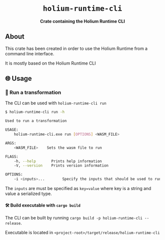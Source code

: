 <div align="center">

  <h1><code>holium-runtime-cli</code></h1>

<strong>Crate containing the Holium Runtime CLI</strong>
</div>

## About

This crate has been created in order to use the Holium Runtime from a command line interface.

It is mostly based on the Holium Runtime CLI 

## 🌐 Usage

### 🏃 Run a transformation

The CLI can be used with `holium-runtime-cli run`

```bash
$ holium-runtime-cli run -h

Used to run a transformation

USAGE:
    holium-runtime-cli.exe run [OPTIONS] <WASM_FILE>

ARGS:
    <WASM_FILE>    Sets the wasm file to run

FLAGS:
    -h, --help       Prints help information
    -V, --version    Prints version information

OPTIONS:
    -i <inputs>...        Specify the inputs that should be used to run the transformation
```
The `inputs` are must be specified as `key=value` where key is a string and value a 
serialized type.



#### 🛠️ Build executable with `cargo build`

The CLI can be built by running `cargo build -p holium-runtime-cli --release`.

Executable is located in `<project-root>/target/release/holium-runtime-cli`